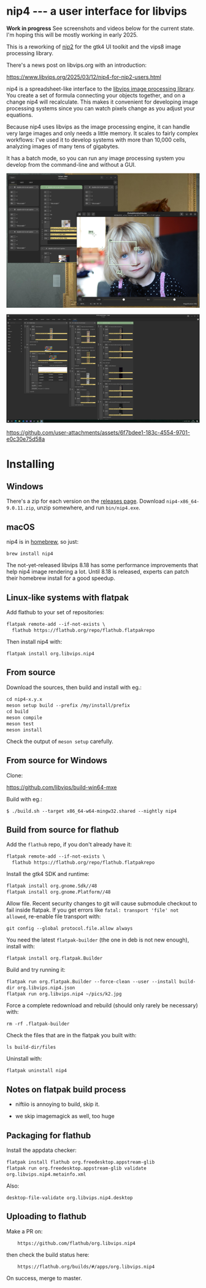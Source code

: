 # nip4 --- a user interface for libvips

**Work in progress** See screenshots and videos below for the current state.
I'm hoping this will be mostly working in early 2025.

This is a reworking of [nip2](https://github.com/libvips/nip2) for the gtk4
UI toolkit and the vips8 image processing library.

There's a news post on libvips.org with an introduction:

https://www.libvips.org/2025/03/12/nip4-for-nip2-users.html

nip4 is a spreadsheet-like interface to the [libvips image processing
library](https://libvips.github.io/libvips). You create a set of formula
connecting your objects together, and on a change nip4 will recalculate.
This makes it convenient for developing image processing systems since you
can watch pixels change as you adjust your equations.

Because nip4 uses libvips as the image processing engine, it can handle very
large images and only needs a little memory. It scales to fairly complex
workflows: I've used it to develop systems with more than 10,000 cells,
analyzing images of many tens of gigabytes.

It has a batch mode, so you can run any image processing system you develop
from the command-line and without a GUI.

[![Screenshot](images/shot1.png)](images/shot1.png)

[![Screenshot](images/shot2.png)](images/shot2.png)

https://github.com/user-attachments/assets/6f7bdee1-183c-4554-9701-e0c30e75d58a

# Installing

## Windows

There's a zip for each version on the [releases
page](https://github.com/jcupitt/nip4/releases). Download
`nip4-x86_64-9.0.11.zip`, unzip somewhere, and run `bin/nip4.exe`.

## macOS

nip4 is in [homebrew](https://brew.sh/), so just:

```
brew install nip4
```

The not-yet-released libvips 8.18 has some performance improvements
that help nip4 image rendering a lot. Until 8.18 is released, experts can
patch their homebrew install for a good speedup.

## Linux-like systems with flatpak

Add flathub to your set of repositories:

```shell
flatpak remote-add --if-not-exists \
  flathub https://flathub.org/repo/flathub.flatpakrepo
```

Then install nip4 with:

```shell
flatpak install org.libvips.nip4
```

## From source

Download the sources, then build and install with eg.:

```
cd nip4-x.y.x
meson setup build --prefix /my/install/prefix
cd build
meson compile
meson test
meson install
```

Check the output of `meson setup` carefully.

## From source for Windows

Clone:

https://github.com/libvips/build-win64-mxe

Build with eg.:

```
$ ./build.sh --target x86_64-w64-mingw32.shared --nightly nip4
```

## Build from source for flathub

Add the `flathub` repo, if you don't already have it:

```shell
flatpak remote-add --if-not-exists \
  flathub https://flathub.org/repo/flathub.flatpakrepo
```

Install the gtk4 SDK and runtime:

```shell
flatpak install org.gnome.Sdk//48
flatpak install org.gnome.Platform//48
```

Allow file. Recent security changes to git will cause submodule checkout
to fail inside flatpak. If you get errors like `fatal: transport 'file'
not allowed`, re-enable file transport with:

```shell
git config --global protocol.file.allow always
```

You need the latest `flatpak-builder` (the one in deb is not new enough),
install with:

```
flatpak install org.flatpak.Builder
```

Build and try running it:

```shell
flatpak run org.flatpak.Builder --force-clean --user --install build-dir org.libvips.nip4.json
flatpak run org.libvips.nip4 ~/pics/k2.jpg
```

Force a complete redownload and rebuild (should only rarely be necessary) with:

```shell
rm -rf .flatpak-builder
```

Check the files that are in the flatpak you built with:

```shell
ls build-dir/files
```

Uninstall with:

```shell
flatpak uninstall nip4
```

## Notes on flatpak build process

- niftiio is annoying to build, skip it.

- we skip imagemagick as well, too huge

## Packaging for flathub

Install the appdata checker:

```shell
flatpak install flathub org.freedesktop.appstream-glib
flatpak run org.freedesktop.appstream-glib validate org.libvips.nip4.metainfo.xml
```

Also:

```shell
desktop-file-validate org.libvips.nip4.desktop
```

## Uploading to flathub

Make a PR on:

        https://github.com/flathub/org.libvips.nip4

then check the build status here:

        https://flathub.org/builds/#/apps/org.libvips.nip4

On success, merge to master.

